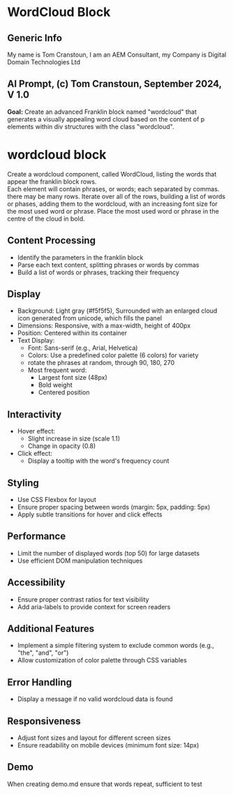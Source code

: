 # WordCloud Block

## Generic Info

My name is Tom Cranstoun, I am an AEM Consultant, my Company is Digital Domain Technologies Ltd

## AI Prompt, (c) Tom Cranstoun, September 2024, V 1.0

**Goal:** Create an advanced Franklin block named "wordcloud" that generates a visually appealing word cloud based on the content of p elements within div structures with the class "wordcloud".

# wordcloud block

Create a wordcloud component, called WordCloud, listing the words that appear the franklin block rows.  
Each element will contain phrases, or words; each separated by commas. there may be many rows.
Iterate over all of the rows, building a list of words or phases,  adding them to the wordcloud, with an increasing font size for the most used word or phrase.
Place the most used word or phrase in the centre of the cloud in bold.

## Content Processing

* Identify the parameters in the franklin block
* Parse each text content, splitting phrases or words by commas
* Build a list of words or phrases, tracking their frequency

## Display

* Background: Light gray (#f5f5f5), Surrounded with an enlarged cloud icon generated from unicode, which fills the panel
* Dimensions: Responsive, with a max-width, height of 400px
* Position: Centered within its container
* Text Display:
  * Font: Sans-serif (e.g., Arial, Helvetica)
  * Colors: Use a predefined color palette (6 colors) for variety
  * rotate the phrases at random, through 90, 180, 270
  * Most frequent word:
    * Largest font size (48px)
    * Bold weight
    * Centered position

## Interactivity

* Hover effect:
  * Slight increase in size (scale 1.1)
  * Change in opacity (0.8)
* Click effect:
  * Display a tooltip with the word's frequency count

## Styling

* Use CSS Flexbox for layout
* Ensure proper spacing between words (margin: 5px, padding: 5px)
* Apply subtle transitions for hover and click effects

## Performance

* Limit the number of displayed words (top 50) for large datasets
* Use efficient DOM manipulation techniques

## Accessibility

* Ensure proper contrast ratios for text visibility
* Add aria-labels to provide context for screen readers

## Additional Features

* Implement a simple filtering system to exclude common words (e.g., "the", "and", "or")
* Allow customization of color palette through CSS variables

## Error Handling

* Display a message if no valid wordcloud data is found

## Responsiveness

* Adjust font sizes and layout for different screen sizes
* Ensure readability on mobile devices (minimum font size: 14px)

## Demo

When creating demo.md ensure that words repeat, sufficient to test
